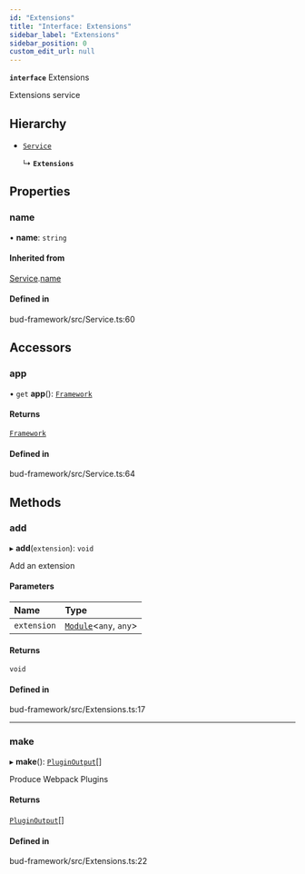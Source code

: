 ```yaml
---
id: "Extensions"
title: "Interface: Extensions"
sidebar_label: "Extensions"
sidebar_position: 0
custom_edit_url: null
---
```


**`interface`** Extensions

Extensions service

## Hierarchy

- [`Service`](../classes/Service.md)

  ↳ **`Extensions`**

## Properties

### name

• **name**: `string`

#### Inherited from

[Service](../classes/Service.md).[name](../classes/Service.md#name)

#### Defined in

bud-framework/src/Service.ts:60

## Accessors

### app

• `get` **app**(): [`Framework`](../classes/Framework.md)

#### Returns

[`Framework`](../classes/Framework.md)

#### Defined in

bud-framework/src/Service.ts:64

## Methods

### add

▸ **add**(`extension`): `void`

Add an extension

#### Parameters

| Name | Type |
| :------ | :------ |
| `extension` | [`Module`](Module.md)<`any`, `any`\> |

#### Returns

`void`

#### Defined in

bud-framework/src/Extensions.ts:17

___

### make

▸ **make**(): [`PluginOutput`](../modules/Extensions.md#pluginoutput)[]

Produce Webpack Plugins

#### Returns

[`PluginOutput`](../modules/Extensions.md#pluginoutput)[]

#### Defined in

bud-framework/src/Extensions.ts:22
